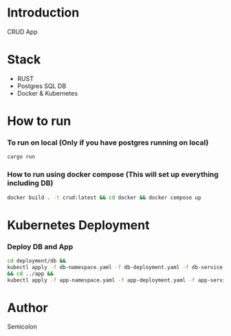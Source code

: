 # Introduction
CRUD App

# Stack
- RUST
- Postgres SQL DB
- Docker & Kubernetes

# How to run

### To run on local (Only if you have postgres running on local)

```bash
cargo run
```
### How to run using docker compose (This will set up everything including DB)
```bash
docker build . -t crud:latest && cd docker && docker compose up
```

# Kubernetes Deployment

### Deploy DB and App
```bash
cd deployment/db && 
kubectl apply -f db-namespace.yaml -f db-deployment.yaml -f db-service.yaml 
&& cd ../app && 
kubectl apply -f app-namespace.yaml -f app-deployment.yaml -f app-service.yaml
```

# Author
Semicolon
